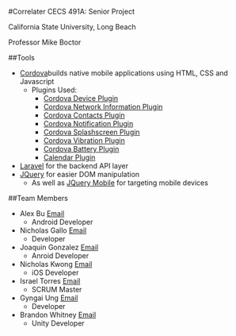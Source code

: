 #Correlater
CECS 491A: Senior Project

California State University, Long Beach

Professor Mike Boctor

##Tools
- [Cordova](http://cordova.apache.org/)builds native mobile applications using HTML, CSS and Javascript
  - Plugins Used:
    - [Cordova Device Plugin](http://plugins.cordova.io/#/package/org.apache.cordova.device)
    - [Cordova Network Information Plugin](http://plugins.cordova.io/#/package/org.apache.cordova.network-information)
    - [Cordova Contacts Plugin](http://plugins.cordova.io/#/package/org.apache.cordova.contacts)
    - [Cordova Notification Plugin](http://plugins.cordova.io/#/package/org.apache.cordova.dialogs)
    - [Cordova Splashscreen Plugin](http://plugins.cordova.io/#/package/org.apache.cordova.splashscreen)
    - [Cordova Vibration Plugin](http://plugins.cordova.io/#/package/org.apache.cordova.vibration)
    - [Cordova Battery Plugin](http://plugins.cordova.io/#/package/org.apache.cordova.battery-status)
    - [Calendar Plugin](https://github.com/EddyVerbruggen/Calendar-PhoneGap-Plugin.git)
- [Laravel](http://laravel.com/) for the backend API layer
- [JQuery](http://jquery.com/) for easier DOM manipulation
  - As well as [JQuery Mobile](http://jquerymobile.com/) for targeting mobile devices

##Team Members
- Alex Bu [Email](mailto:atb91590@yahoo.com)
  - Android Developer
- Nicholas Gallo [Email](mailto:libregkd@gmail.com)
  - Developer
- Joaquin Gonzalez [Email](mailto:joaquingonz.7@gmail.com)
  - Anroid Developer
- Nicholas Kwong [Email](mailto:nmkwong@gmail.com)
  - iOS Developer
- Israel Torres [Email](mailto:itorres1490@gmail.com)
  - SCRUM Master
- Gyngai Ung [Email](mailto:gyngaiu@gmail.com)
  - Developer
- Brandon Whitney [Email](mailto:brandontwhitney@gmail.com)
  - Unity Developer
